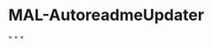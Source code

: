 # MAL-AutoreadmeUpdater
<!-- MAL_ANIMECOMPLETED:GRID -->"
<!-- MAL_ANIMECOMPLETED:DEFAULT -->"
<!-- MAL_ANIMECOMPLETED:LIST -->"
